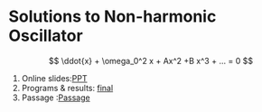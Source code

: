 
# Solutions to Non-harmonic Oscillator

$$
\ddot{x} + \omega_0^2 x + Ax^2 +B x^3 + ... = 0
$$
1. Online slides:[PPT](./ppt.html)
2. Programs & results: [final](./final.html)
3. Passage :[Passage](./psg.html)